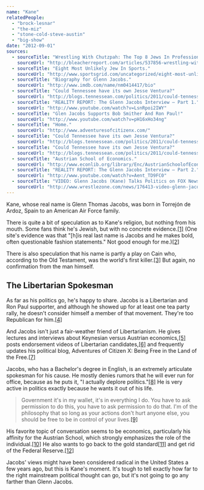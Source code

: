 ```yaml
---
name: "Kane"
relatedPeople:
  - "brock-lesnar"
  - "the-miz"
  - "stone-cold-steve-austin"
  - "big-show"
date: "2012-09-01"
sources:
  - sourceTitle: "Wrestling With Chutzpah: The Top 8 Jews In Professional Wrestling."
    sourceUrl: "http://bleacherreport.com/articles/537856-wrestling-with-chutzpah-the-top-8-jewish-professionals-in-wrestling-history/page/6"
  - sourceTitle: "Eight Most Unlikely Jew In Sports."
    sourceUrl: "http://www.sportsgrid.com/uncategorized/eight-most-unlikely-jews-in-sports/"
  - sourceTitle: "Biography for Glenn Jacobs."
    sourceUrl: "http://www.imdb.com/name/nm0414417/bio"
  - sourceTitle: "Could Tennessee have its own Jesse Ventura?"
    sourceUrl: "http://blogs.tennessean.com/politics/2011/could-tennessee-have-its-own-jesse-ventura/"
  - sourceTitle: "REALITY REPORT: The Glenn Jacobs Interview – Part 1."
    sourceUrl: "http://www.youtube.com/watch?v=LsnRpoi2IWY"
  - sourceTitle: "Glen Jacobs Supports Bob Smither And Ron Paul!"
    sourceUrl: "http://www.youtube.com/watch?v=pH16xHo34ng"
  - sourceTitle: "Home."
    sourceUrl: "http://www.adventuresofcitizenx.com/"
  - sourceTitle: "Could Tennessee have its own Jesse Ventura?"
    sourceUrl: "http://blogs.tennessean.com/politics/2011/could-tennessee-have-its-own-jesse-ventura/"
  - sourceTitle: "Could Tennessee have its own Jesse Ventura?"
    sourceUrl: "http://blogs.tennessean.com/politics/2011/could-tennessee-have-its-own-jesse-ventura/"
  - sourceTitle: "Austrian School of Economics."
    sourceUrl: "http://www.econlib.org/library/Enc/AustrianSchoolofEconomics.html"
  - sourceTitle: "REALITY REPORT: The Glenn Jacobs Interview – Part 2."
    sourceUrl: "http://www.youtube.com/watch?v=Aent_TD9FC0"
  - sourceTitle: "VIDEO: Glenn Jacobs (Kane) Talks Politics on FOX News."
    sourceUrl: "http://www.wrestlezone.com/news/176413-video-glenn-jacobs-kane-talks-politics-on-fox-news"
---
```


Kane, whose real name is Glenn Thomas Jacobs, was born in Torrejón de Ardoz, Spain to an American Air Force family.

There is quite a bit of speculation as to Kane's religion, but nothing from his mouth. Some fans think he's Jewish, but with no concrete evidence.<a class="source-citation" href="http://bleacherreport.com/articles/537856-wrestling-with-chutzpah-the-top-8-jewish-professionals-in-wrestling-history/page/6" title="Wrestling With Chutzpah: The Top 8 Jews In Professional Wrestling.">[1]</a> (One site's evidence was that "[h]is real last name is Jacobs and he makes bold, often questionable fashion statements." Not good enough for me.)<a class="source-citation" href="http://www.sportsgrid.com/uncategorized/eight-most-unlikely-jews-in-sports/" title="Eight Most Unlikely Jew In Sports.">[2]</a>

There is also speculation that his name is partly a play on Cain who, according to the Old Testament, was the world's first killer.<a class="source-citation" href="http://www.imdb.com/name/nm0414417/bio" title="Biography for Glenn Jacobs.">[3]</a> But again, no confirmation from the man himself.


## The Libertarian Spokesman

As far as his politics go, he's happy to share. Jacobs is a Libertarian and Ron Paul supporter, and although he showed up for at least one tea party rally, he doesn't consider himself a member of that movement. They're too Republican for him.<a class="source-citation" href="http://blogs.tennessean.com/politics/2011/could-tennessee-have-its-own-jesse-ventura/" title="Could Tennessee have its own Jesse Ventura?">[4]</a>

And Jacobs isn't just a fair-weather friend of Libertarianism. He gives lectures and interviews about Keynesian versus Austrian economics,<a class="source-citation" href="http://www.youtube.com/watch?v=LsnRpoi2IWY" title="REALITY REPORT: The Glenn Jacobs Interview – Part 1.">[5]</a> posts endorsement videos of Libertarian candidates,<a class="source-citation" href="http://www.youtube.com/watch?v=pH16xHo34ng" title="Glen Jacobs Supports Bob Smither And Ron Paul!">[6]</a> and frequently updates his political blog, Adventures of Citizen X: Being Free in the Land of the Free.<a class="source-citation" href="http://www.adventuresofcitizenx.com/" title="Home.">[7]</a>

Jacobs, who has a Bachelor's degree in English, is an extremely articulate spokesman for his cause. He mostly denies rumors that he will ever run for office, because as he puts it, "I actually deplore politics."<a class="source-citation" href="http://blogs.tennessean.com/politics/2011/could-tennessee-have-its-own-jesse-ventura/" title="Could Tennessee have its own Jesse Ventura?">[8]</a> He is very active in politics exactly because he wants it out of his life.

>Government it's in my wallet, it's in everything I do. You have to ask permission to do this, you have to ask permission to do that. I'm of the philosophy that so long as your actions don't hurt anyone else, you should be free to be in control of your lives.<a class="source-citation" href="http://blogs.tennessean.com/politics/2011/could-tennessee-have-its-own-jesse-ventura/" title="Could Tennessee have its own Jesse Ventura?">[9]</a>

His favorite topic of conversation seems to be economics, particularly his affinity for the Austrian School, which strongly emphasizes the role of the individual.<a class="source-citation" href="http://www.econlib.org/library/Enc/AustrianSchoolofEconomics.html" title="Austrian School of Economics.">[10]</a> He also wants to go back to the gold standard<a class="source-citation" href="http://www.youtube.com/watch?v=Aent_TD9FC0" title="REALITY REPORT: The Glenn Jacobs Interview – Part 2.">[11]</a> and get rid of the Federal Reserve.<a class="source-citation" href="http://www.wrestlezone.com/news/176413-video-glenn-jacobs-kane-talks-politics-on-fox-news" title="VIDEO: Glenn Jacobs (Kane) Talks Politics on FOX News.">[12]</a>

Jacobs' views might have been considered radical in the United States a few years ago, but this is Kane's moment. It's tough to tell exactly how far to the right mainstream political thought can go, but it's not going to go any farther than Glenn Jacobs.